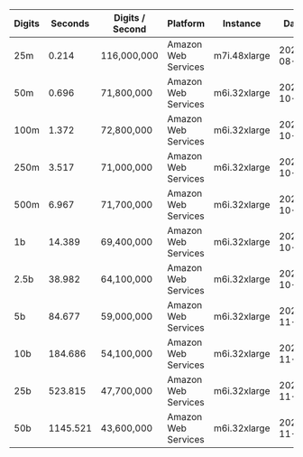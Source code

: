 | Digits | Seconds | Digits / Second | Platform | Instance | Date | Files |
| ------ | ------- | --------------- | -------- | -------- | ---- | ----- |
| 25m | 0.214 | 116,000,000 | Amazon Web Services | m7i.48xlarge | 2023-08-06 | [cfg](../Amazon%20Web%20Services/m7i.48xlarge/Zeta%282%29%20%5BDirect%5D/Zeta%282%29%20-%2020230806-121952.cfg) [out](../Amazon%20Web%20Services/m7i.48xlarge/Zeta%282%29%20%5BDirect%5D/Zeta%282%29%20-%2020230806-121952.out) [txt](../Amazon%20Web%20Services/m7i.48xlarge/Zeta%282%29%20%5BDirect%5D/Zeta%282%29%20-%2020230806-121952.txt) |
| 50m | 0.696 | 71,800,000 | Amazon Web Services | m6i.32xlarge | 2021-10-29 | [cfg](../Amazon%20Web%20Services/m6i.32xlarge/Zeta%282%29%20%5BDirect%5D/Zeta%282%29%20-%2020211029-160552.cfg) [out](../Amazon%20Web%20Services/m6i.32xlarge/Zeta%282%29%20%5BDirect%5D/Zeta%282%29%20-%2020211029-160552.out) [txt](../Amazon%20Web%20Services/m6i.32xlarge/Zeta%282%29%20%5BDirect%5D/Zeta%282%29%20-%2020211029-160552.txt) |
| 100m | 1.372 | 72,800,000 | Amazon Web Services | m6i.32xlarge | 2021-10-29 | [cfg](../Amazon%20Web%20Services/m6i.32xlarge/Zeta%282%29%20%5BDirect%5D/Zeta%282%29%20-%2020211029-160558.cfg) [out](../Amazon%20Web%20Services/m6i.32xlarge/Zeta%282%29%20%5BDirect%5D/Zeta%282%29%20-%2020211029-160558.out) [txt](../Amazon%20Web%20Services/m6i.32xlarge/Zeta%282%29%20%5BDirect%5D/Zeta%282%29%20-%2020211029-160558.txt) |
| 250m | 3.517 | 71,000,000 | Amazon Web Services | m6i.32xlarge | 2021-10-29 | [cfg](../Amazon%20Web%20Services/m6i.32xlarge/Zeta%282%29%20%5BDirect%5D/Zeta%282%29%20-%2020211029-160617.cfg) [out](../Amazon%20Web%20Services/m6i.32xlarge/Zeta%282%29%20%5BDirect%5D/Zeta%282%29%20-%2020211029-160617.out) [txt](../Amazon%20Web%20Services/m6i.32xlarge/Zeta%282%29%20%5BDirect%5D/Zeta%282%29%20-%2020211029-160617.txt) |
| 500m | 6.967 | 71,700,000 | Amazon Web Services | m6i.32xlarge | 2021-10-29 | [cfg](../Amazon%20Web%20Services/m6i.32xlarge/Zeta%282%29%20%5BDirect%5D/Zeta%282%29%20-%2020211029-171822.cfg) [out](../Amazon%20Web%20Services/m6i.32xlarge/Zeta%282%29%20%5BDirect%5D/Zeta%282%29%20-%2020211029-171822.out) [txt](../Amazon%20Web%20Services/m6i.32xlarge/Zeta%282%29%20%5BDirect%5D/Zeta%282%29%20-%2020211029-171822.txt) |
| 1b | 14.389 | 69,400,000 | Amazon Web Services | m6i.32xlarge | 2021-10-29 | [cfg](../Amazon%20Web%20Services/m6i.32xlarge/Zeta%282%29%20%5BDirect%5D/Zeta%282%29%20-%2020211029-171840.cfg) [out](../Amazon%20Web%20Services/m6i.32xlarge/Zeta%282%29%20%5BDirect%5D/Zeta%282%29%20-%2020211029-171840.out) [txt](../Amazon%20Web%20Services/m6i.32xlarge/Zeta%282%29%20%5BDirect%5D/Zeta%282%29%20-%2020211029-171840.txt) |
| 2.5b | 38.982 | 64,100,000 | Amazon Web Services | m6i.32xlarge | 2021-10-29 | [cfg](../Amazon%20Web%20Services/m6i.32xlarge/Zeta%282%29%20%5BDirect%5D/Zeta%282%29%20-%2020211029-203158.cfg) [out](../Amazon%20Web%20Services/m6i.32xlarge/Zeta%282%29%20%5BDirect%5D/Zeta%282%29%20-%2020211029-203158.out) [txt](../Amazon%20Web%20Services/m6i.32xlarge/Zeta%282%29%20%5BDirect%5D/Zeta%282%29%20-%2020211029-203158.txt) |
| 5b | 84.677 | 59,000,000 | Amazon Web Services | m6i.32xlarge | 2021-11-27 | [cfg](../Amazon%20Web%20Services/m6i.32xlarge/Zeta%282%29%20%5BDirect%5D/Zeta%282%29%20-%2020211127-181555.cfg) [out](../Amazon%20Web%20Services/m6i.32xlarge/Zeta%282%29%20%5BDirect%5D/Zeta%282%29%20-%2020211127-181555.out) [txt](../Amazon%20Web%20Services/m6i.32xlarge/Zeta%282%29%20%5BDirect%5D/Zeta%282%29%20-%2020211127-181555.txt) |
| 10b | 184.686 | 54,100,000 | Amazon Web Services | m6i.32xlarge | 2021-11-27 | [cfg](../Amazon%20Web%20Services/m6i.32xlarge/Zeta%282%29%20%5BDirect%5D/Zeta%282%29%20-%2020211127-181926.cfg) [out](../Amazon%20Web%20Services/m6i.32xlarge/Zeta%282%29%20%5BDirect%5D/Zeta%282%29%20-%2020211127-181926.out) [txt](../Amazon%20Web%20Services/m6i.32xlarge/Zeta%282%29%20%5BDirect%5D/Zeta%282%29%20-%2020211127-181926.txt) |
| 25b | 523.815 | 47,700,000 | Amazon Web Services | m6i.32xlarge | 2021-11-27 | [cfg](../Amazon%20Web%20Services/m6i.32xlarge/Zeta%282%29%20%5BDirect%5D/Zeta%282%29%20-%2020211127-182913.cfg) [out](../Amazon%20Web%20Services/m6i.32xlarge/Zeta%282%29%20%5BDirect%5D/Zeta%282%29%20-%2020211127-182913.out) [txt](../Amazon%20Web%20Services/m6i.32xlarge/Zeta%282%29%20%5BDirect%5D/Zeta%282%29%20-%2020211127-182913.txt) |
| 50b | 1145.521 | 43,600,000 | Amazon Web Services | m6i.32xlarge | 2021-11-27 | [cfg](../Amazon%20Web%20Services/m6i.32xlarge/Zeta%282%29%20%5BDirect%5D/Zeta%282%29%20-%2020211127-185025.cfg) [out](../Amazon%20Web%20Services/m6i.32xlarge/Zeta%282%29%20%5BDirect%5D/Zeta%282%29%20-%2020211127-185025.out) [txt](../Amazon%20Web%20Services/m6i.32xlarge/Zeta%282%29%20%5BDirect%5D/Zeta%282%29%20-%2020211127-185025.txt) |
